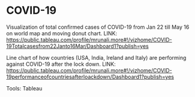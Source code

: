 # COVID-19

Visualization of total confirmed cases of COVID-19 from Jan 22 till May 16 on world map and moving donut chart.
LINK: https://public.tableau.com/profile/mrunali.more#!/vizhome/COVID-19Totalcasesfrom22Janto16Mar/Dashboard1?publish=yes

Line chart of how countries (USA, India, Ireland and Italy) are performing against COVID-19 after the lock down.
LINK: https://public.tableau.com/profile/mrunali.more#!/vizhome/COVID-19performanceofcountriesafterloackdown/Dashboard1?publish=yes

Tools: Tableau
